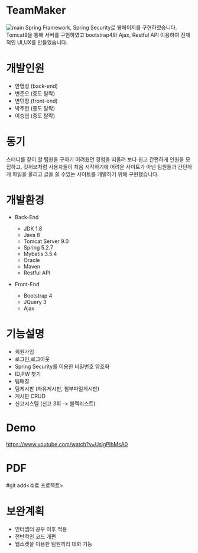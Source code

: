 # TeamMaker
![main](https://user-images.githubusercontent.com/42050824/94374238-cb4b1a00-0145-11eb-869f-2292256c9545.png)
Spring Framework, Spring Security로 웹페이지를 구현하였습니다.
Tomcat9을 통해 서버를 구현하였고 bootstrap4와 Ajax, Restful API 이용하여 전체적인 UI,UX를 만들었습니다.

# 개발인원
  - 안명성 (back-end)
  - 변준오 (중도 탈락)
  - 변민정 (front-end)
  - 박주헌 (중도 탈락)
  - 이승엽 (중도 탈락)

# 동기
스터디를 같이 할 팀원을 구하기 어려웠던 경험을 떠올려 보다 쉽고 간편하게 인원을 모집하고, 깃허브처럼 사용자들이 처음 시작하기에 어려운 사이트가 아닌 팀원들과 간단하게 파일을 올리고 글을 쓸 수있는 사이트를 개발하기 위해 구현했습니다.

# 개발환경
  - Back-End
    - JDK 1.8
    - Java 8
    - Tomcat Server 9.0
    - Spring 5.2.7
    - Mybatis 3.5.4
    - Oracle
    - Maven
    - Restful API

  - Front-End
    - Bootstrap 4
    - JQuery 3
    - Ajax

# 기능설명
 - 회원가입
 - 로그인,로그아웃
 - Spring Security를 이용한 비밀번호 암호화
 - ID,PW 찾기
 - 팀매칭
 - 팀게시판 (자유게시판, 첨부파일게시판)
 - 게시판 CRUD
 - 신고시스템 (신고 3회 -> 블랙리스트)

# Demo
https://www.youtube.com/watch?v=UslgPlhMsA0

# PDF
#git add<수료 프로젝트>


# 보완계획
  - 인터셉터 공부 이후 적용
  - 전반적인 코드 개편
  - 웹소켓을 이용한 팀원끼리 대화 기능
